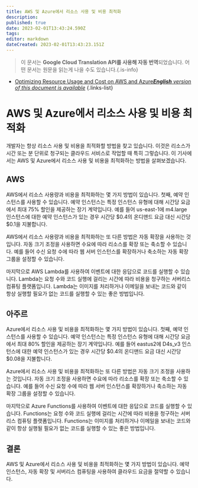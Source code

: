 ```yaml
---
title: AWS 및 Azure에서 리소스 사용 및 비용 최적화
description: 
published: true
date: 2023-02-01T13:43:24.590Z
tags: 
editor: markdown
dateCreated: 2023-02-01T13:43:23.151Z
---
```


> 이 문서는 **Google Cloud Translation API를 사용해 자동 번역**되었습니다.
어떤 문서는 원문을 읽는게 나을 수도 있습니다.{.is-info}

- [Optimizing Resource Usage and Cost on AWS and Azure***English** version of this document is available*](/en/Knowledge-base/Cloud/optimizing-resource-usage-and-cost-on-aws-and-azure)
{.links-list}



# AWS 및 Azure에서 리소스 사용 및 비용 최적화

개발자는 항상 리소스 사용 및 비용을 최적화할 방법을 찾고 있습니다. 이것은 리소스가 시간 또는 분 단위로 청구되는 클라우드 서비스로 작업할 때 특히 그렇습니다. 이 기사에서는 AWS 및 Azure에서 리소스 사용 및 비용을 최적화하는 방법을 살펴보겠습니다.

## AWS

AWS에서 리소스 사용량과 비용을 최적화하는 몇 가지 방법이 있습니다. 첫째, 예약 인스턴스를 사용할 수 있습니다. 예약 인스턴스는 특정 인스턴스 유형에 대해 시간당 요금에서 최대 75% 할인을 제공하는 장기 계약입니다. 예를 들어 us-east-1에 m4.large 인스턴스에 대한 예약 인스턴스가 있는 경우 시간당 $0.4의 온디맨드 요금 대신 시간당 $0.1을 지불합니다.

AWS에서 리소스 사용량과 비용을 최적화하는 또 다른 방법은 자동 확장을 사용하는 것입니다. 자동 크기 조정을 사용하면 수요에 따라 리소스를 확장 또는 축소할 수 있습니다. 예를 들어 수신 요청 수에 따라 웹 서버 인스턴스를 확장하거나 축소하는 자동 확장 그룹을 설정할 수 있습니다.

마지막으로 AWS Lambda를 사용하여 이벤트에 대한 응답으로 코드를 실행할 수 있습니다. Lambda는 요청 수와 코드 실행에 걸리는 시간에 따라 비용을 청구하는 서버리스 컴퓨팅 플랫폼입니다. Lambda는 이미지를 처리하거나 이메일을 보내는 코드와 같이 항상 실행할 필요가 없는 코드를 실행할 수 있는 좋은 방법입니다.

## 아주르

Azure에서 리소스 사용 및 비용을 최적화하는 몇 가지 방법이 있습니다. 첫째, 예약 인스턴스를 사용할 수 있습니다. 예약 인스턴스는 특정 인스턴스 유형에 대해 시간당 요금에서 최대 80% 할인을 제공하는 장기 계약입니다. 예를 들어 eastus2에 D4s_v3 인스턴스에 대한 예약 인스턴스가 있는 경우 시간당 $0.4의 온디맨드 요금 대신 시간당 $0.08을 지불합니다.

Azure에서 리소스 사용 및 비용을 최적화하는 또 다른 방법은 자동 크기 조정을 사용하는 것입니다. 자동 크기 조정을 사용하면 수요에 따라 리소스를 확장 또는 축소할 수 있습니다. 예를 들어 수신 요청 수에 따라 웹 서버 인스턴스를 확장하거나 축소하는 자동 확장 그룹을 설정할 수 있습니다.

마지막으로 Azure Functions를 사용하여 이벤트에 대한 응답으로 코드를 실행할 수 있습니다. Functions는 요청 수와 코드 실행에 걸리는 시간에 따라 비용을 청구하는 서버리스 컴퓨팅 플랫폼입니다. Functions는 이미지를 처리하거나 이메일을 보내는 코드와 같이 항상 실행될 필요가 없는 코드를 실행할 수 있는 좋은 방법입니다.

## 결론

AWS 및 Azure에서 리소스 사용 및 비용을 최적화하는 몇 가지 방법이 있습니다. 예약 인스턴스, 자동 확장 및 서버리스 컴퓨팅을 사용하여 클라우드 요금을 절약할 수 있습니다.